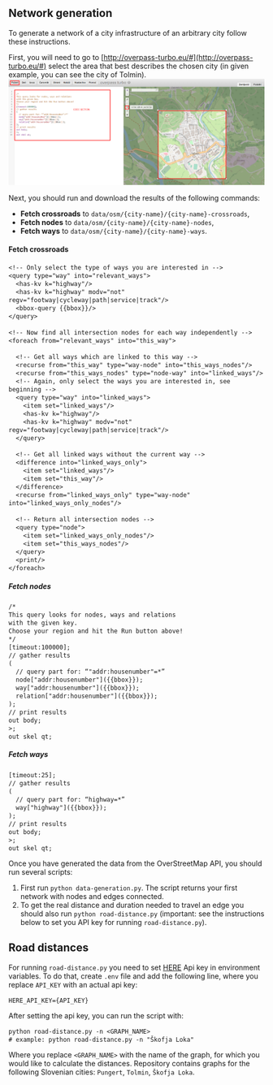 ## Network generation
To generate a network of a city infrastructure of an arbitrary city follow these instructions.

First, you will need to go to [http://overpass-turbo.eu/#](http://overpass-turbo.eu/#) select the area that best describes the chosen city (in given example, you can see the city of Tolmin). 
![Overpass](overpass.png)

Next, you should run and download the results of the following commands:
  * **Fetch crossroads** to `data/osm/{city-name}/{city-name}-crossroads`,
  * **Fetch nodes** to `data/osm/{city-name}/{city-name}-nodes`,
  * **Fetch ways** to `data/osm/{city-name}/{city-name}-ways`.

#### Fetch crossroads
```
<!-- Only select the type of ways you are interested in -->
<query type="way" into="relevant_ways">
  <has-kv k="highway"/>
  <has-kv k="highway" modv="not" regv="footway|cycleway|path|service|track"/>
  <bbox-query {{bbox}}/>
</query>

<!-- Now find all intersection nodes for each way independently -->
<foreach from="relevant_ways" into="this_way">  

  <!-- Get all ways which are linked to this way -->
  <recurse from="this_way" type="way-node" into="this_ways_nodes"/>
  <recurse from="this_ways_nodes" type="node-way" into="linked_ways"/>
  <!-- Again, only select the ways you are interested in, see beginning -->
  <query type="way" into="linked_ways">
    <item set="linked_ways"/>
    <has-kv k="highway"/>
    <has-kv k="highway" modv="not" regv="footway|cycleway|path|service|track"/>
  </query>

  <!-- Get all linked ways without the current way --> 
  <difference into="linked_ways_only">
    <item set="linked_ways"/>
    <item set="this_way"/>
  </difference>
  <recurse from="linked_ways_only" type="way-node" into="linked_ways_only_nodes"/>

  <!-- Return all intersection nodes -->
  <query type="node">
    <item set="linked_ways_only_nodes"/>
    <item set="this_ways_nodes"/>
  </query>
  <print/>
</foreach>
```
##### Fetch nodes
```
/*
This query looks for nodes, ways and relations 
with the given key.
Choose your region and hit the Run button above!
*/
[timeout:100000];
// gather results
(
  // query part for: “"addr:housenumber"=*”
  node["addr:housenumber"]({{bbox}});
  way["addr:housenumber"]({{bbox}});
  relation["addr:housenumber"]({{bbox}});
);
// print results
out body;
>;
out skel qt;
```
##### Fetch ways
```
[timeout:25];
// gather results
(
  // query part for: “highway=*”
  way["highway"]({{bbox}});
);
// print results
out body;
>;
out skel qt;
```

Once you have generated the data from the OverStreetMap API, you should run several scripts:
1. First run `python data-generation.py`. The script returns your first network with nodes and edges connected.
2. To get the real distance and duration needed to travel an edge you should also run `python road-distance.py` (important: see the instructions below to set you API key for running `road-distance.py`).

## Road distances
For running `road-distance.py` you need to set [HERE](https://developer.here.com/) Api key in environment variables.
To do that, create `.env` file and add the following line, where you replace `API_KEY`
with an actual api key:
```
HERE_API_KEY={API_KEY}
```
After setting the api key, you can run the script with:
```shell script
python road-distance.py -n <GRAPH_NAME>
# example: python road-distance.py -n "Škofja Loka"
```
Where you replace `<GRAPH_NAME>` with the name of the graph, for which you would like to calculate the distances.
Repository contains graphs for the following Slovenian cities: `Pungert`, `Tolmin`, `Škofja Loka`.